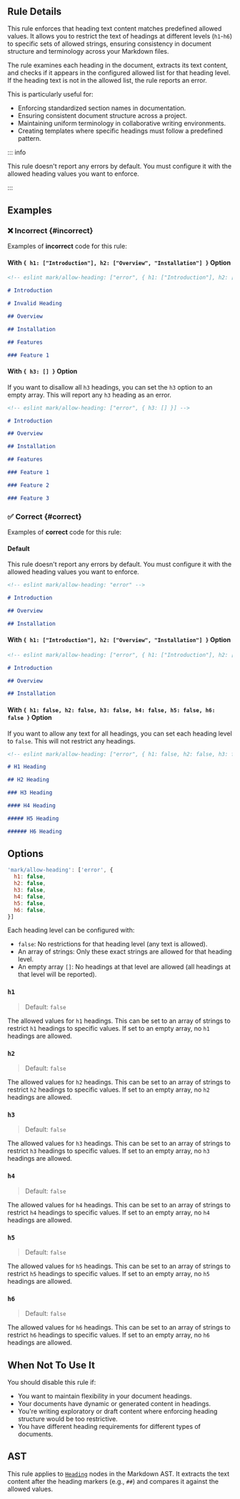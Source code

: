 <!-- markdownlint-disable-next-line no-inline-html first-line-h1 -->
<header v-html="$frontmatter.rule"></header>

## Rule Details

This rule enforces that heading text content matches predefined allowed values. It allows you to restrict the text of headings at different levels (`h1`-`h6`) to specific sets of allowed strings, ensuring consistency in document structure and terminology across your Markdown files.

The rule examines each heading in the document, extracts its text content, and checks if it appears in the configured allowed list for that heading level. If the heading text is not in the allowed list, the rule reports an error.

This is particularly useful for:

- Enforcing standardized section names in documentation.
- Ensuring consistent document structure across a project.
- Maintaining uniform terminology in collaborative writing environments.
- Creating templates where specific headings must follow a predefined pattern.

::: info

This rule doesn't report any errors by default. You must configure it with the allowed heading values you want to enforce.

:::

## Examples

### :x: Incorrect {#incorrect}

Examples of **incorrect** code for this rule:

#### With `{ h1: ["Introduction"], h2: ["Overview", "Installation"] }` Option

```md [incorrect.md] eslint-check
<!-- eslint mark/allow-heading: ["error", { h1: ["Introduction"], h2: ["Overview", "Installation"] }] -->

# Introduction

# Invalid Heading

## Overview

## Installation

## Features

### Feature 1
```

#### With `{ h3: [] }` Option

If you want to disallow all `h3` headings, you can set the `h3` option to an empty array. This will report any `h3` heading as an error.

```md [incorrect.md] eslint-check
<!-- eslint mark/allow-heading: ["error", { h3: [] }] -->

# Introduction

## Overview

## Installation

## Features

### Feature 1

### Feature 2

### Feature 3
```

### :white_check_mark: Correct {#correct}

Examples of **correct** code for this rule:

#### Default

This rule doesn't report any errors by default. You must configure it with the allowed heading values you want to enforce.

```md [correct.md] eslint-check
<!-- eslint mark/allow-heading: "error" -->

# Introduction

## Overview

## Installation
```

#### With `{ h1: ["Introduction"], h2: ["Overview", "Installation"] }` Option

```md [correct.md] eslint-check
<!-- eslint mark/allow-heading: ["error", { h1: ["Introduction"], h2: ["Overview", "Installation"] }] -->

# Introduction

## Overview

## Installation
```

#### With `{ h1: false, h2: false, h3: false, h4: false, h5: false, h6: false }` Option

If you want to allow any text for all headings, you can set each heading level to `false`. This will not restrict any headings.

```md [correct.md] eslint-check
<!-- eslint mark/allow-heading: ["error", { h1: false, h2: false, h3: false, h4: false, h5: false, h6: false }] -->

# H1 Heading

## H2 Heading

### H3 Heading

#### H4 Heading

##### H5 Heading

###### H6 Heading
```

## Options

```js
'mark/allow-heading': ['error', {
  h1: false,
  h2: false,
  h3: false,
  h4: false, 
  h5: false,    
  h6: false,
}]
```

Each heading level can be configured with:

- `false`: No restrictions for that heading level (any text is allowed).
- An array of strings: Only these exact strings are allowed for that heading level.
- An empty array `[]`: No headings at that level are allowed (all headings at that level will be reported).

### `h1`

> Default: `false`

The allowed values for `h1` headings. This can be set to an array of strings to restrict `h1` headings to specific values. If set to an empty array, no `h1` headings are allowed.

### `h2`

> Default: `false`

The allowed values for `h2` headings. This can be set to an array of strings to restrict `h2` headings to specific values. If set to an empty array, no `h2` headings are allowed.

### `h3`

> Default: `false`

The allowed values for `h3` headings. This can be set to an array of strings to restrict `h3` headings to specific values. If set to an empty array, no `h3` headings are allowed.

### `h4`

> Default: `false`

The allowed values for `h4` headings. This can be set to an array of strings to restrict `h4` headings to specific values. If set to an empty array, no `h4` headings are allowed.

### `h5`

> Default: `false`

The allowed values for `h5` headings. This can be set to an array of strings to restrict `h5` headings to specific values. If set to an empty array, no `h5` headings are allowed.

### `h6`

> Default: `false`

The allowed values for `h6` headings. This can be set to an array of strings to restrict `h6` headings to specific values. If set to an empty array, no `h6` headings are allowed.

## When Not To Use It

You should disable this rule if:

- You want to maintain flexibility in your document headings.
- Your documents have dynamic or generated content in headings.
- You're writing exploratory or draft content where enforcing heading structure would be too restrictive.
- You have different heading requirements for different types of documents.

## AST

This rule applies to [`Heading`](https://github.com/syntax-tree/mdast?tab=readme-ov-file#heading) nodes in the Markdown AST. It extracts the text content after the heading markers (e.g., `##`) and compares it against the allowed values.
